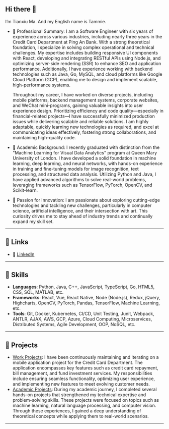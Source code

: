 ## Hi there 👋

I’m Tianxiu Ma. And my English name is Tammie.

- 🌟 Professional Summary: 
  I am a Software Engineer with six years of experience across various industries, including nearly three years in the Credit Card Department at Ping An Bank. With a strong theoretical foundation, I specialize in solving complex operational and technical challenges. My expertise includes building responsive UI components with React, developing and integrating RESTful APIs using Node.js, and optimizing server-side rendering (SSR) to enhance SEO and application performance. Additionally, I have experience working with backend technologies such as Java, Go, MySQL, and cloud platforms like Google Cloud Platform (GCP), enabling me to design and implement scalable, high-performance systems.
  
  Throughout my career, I have worked on diverse projects, including mobile platforms, backend management systems, corporate websites, and WeChat mini-programs, gaining valuable insights into user experience design. Prioritizing efficiency and code quality—especially in financial-related projects—I have successfully minimized production issues while delivering scalable and reliable solutions. I am highly adaptable, quickly learning new technologies as required, and excel at communicating ideas effectively, fostering strong collaborations, and maintaining high-quality code.

- 📖 Academic Background: 
  I recently graduated with distinction from the "Machine Learning for Visual Data Analytics" program at Queen Mary University of London. I have developed a solid foundation in machine learning, deep learning, and neural networks, with hands-on experience in training and fine-tuning models for image recognition, text processing, and structured data analysis. Utilizing Python and Java, I have applied advanced algorithms to solve real-world problems, leveraging frameworks such as TensorFlow, PyTorch, OpenCV, and Scikit-learn.
  
- 🎯 Passion for Innovation: 
  I am passionate about exploring cutting-edge technologies and tackling new challenges, particularly in computer science, artificial intelligence, and their intersection with art. This curiosity drives me to stay ahead of industry trends and continually expand my skill set.
  


---

## 🔗 Links
- 💼 [LinkedIn](https://www.linkedin.com/in/tianxiu-ma-814b87292/?trk=opento_sprofile_details)

---

## 🚀 Skills
 

- **Languages**: Python, Java, C++, JavaScript, TypeScript, Go, HTML5, CSS, SQL, MATLAB, etc.
- **Frameworks**: React, Vue, React Native, Node (Node.js), Redux, jQuery, Highcharts, OpenCV, PyTorch, Pandas, TensorFlow, Machine Learning, etc.
- **Tools**: Git, Docker, Kubernetes, CI/CD, Unit Testing, Junit, Webpack, ANTLR, AJAX, AWS, GCP, Azure, Cloud Computing, Microservices, Distributed Systems, Agile Development, OOP, NoSQL, etc.

---

## 🌟 Projects
- [Work Projects](https://github.com/kakayuii/Myprofile): I have been continuously maintaining and iterating on a mobile application project for the Credit Card Department. The application encompasses key features such as credit card repayment, bill management, and fund investment services. My responsibilities include ensuring seamless functionality, optimizing user experience, and implementing new features to meet evolving customer needs.
- [Academic Projects](https://github.com/kakayuii/MyProjects): During my academic journey, I completed several hands-on projects that strengthened my technical expertise and problem-solving skills. These projects were focused on topics such as machine learning, natural language processing, and computer vision. Through these experiences, I gained a deep understanding of theoretical concepts while applying them to real-world scenarios.

---
